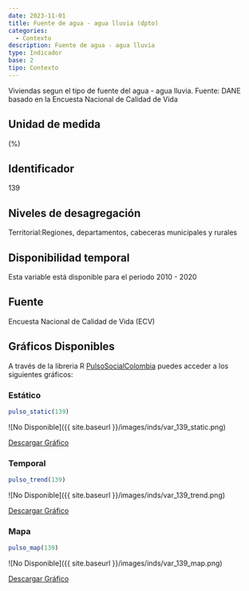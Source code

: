 ```yaml
---
date: 2023-11-01
title: Fuente de agua - agua lluvia (dpto)
categories:
  - Contexto
description: Fuente de agua - agua lluvia
type: Indicador
base: 2
tipo: Contexto
--- 
```


Viviendas segun el tipo de fuente del agua - agua lluvia.
Fuente: DANE basado en la Encuesta Nacional de Calidad de Vida

## Unidad de medida
(%)

## Identificador
139

## Niveles de desagregación
Territorial:Regiones, departamentos, cabeceras municipales y rurales

## Disponibilidad temporal
Esta variable está disponible para el periodo 2010 - 2020

## Fuente
Encuesta Nacional de Calidad de Vida (ECV)

## Gráficos Disponibles

A través de la libreria R [PulsoSocialColombia](https://github.com/pulsosocialcolombia/PulsoSocialColombia) puedes acceder a los siguientes gráficos:

### Estático

``` R
pulso_static(139)
```

![No Disponible]({{ site.baseurl }}/images/inds/var_139_static.png)

<a href='{{ site.baseurl }}/images/inds/var_139_static.png'>Descargar Gráfico</a>

### Temporal

``` R
pulso_trend(139)
```

![No Disponible]({{ site.baseurl }}/images/inds/var_139_trend.png)

<a href='{{ site.baseurl }}/images/inds/var_139_trend.png'>Descargar Gráfico</a>

### Mapa

``` R
pulso_map(139)
```

![No Disponible]({{ site.baseurl }}/images/inds/var_139_map.png)

<a href='{{ site.baseurl }}/images/inds/var_139_map.png'>Descargar Gráfico</a>